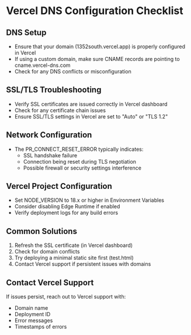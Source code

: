 # Vercel DNS Configuration Checklist

## DNS Setup
- Ensure that your domain (1352south.vercel.app) is properly configured in Vercel
- If using a custom domain, make sure CNAME records are pointing to cname.vercel-dns.com
- Check for any DNS conflicts or misconfiguration

## SSL/TLS Troubleshooting
- Verify SSL certificates are issued correctly in Vercel dashboard
- Check for any certificate chain issues
- Ensure SSL/TLS settings in Vercel are set to "Auto" or "TLS 1.2"

## Network Configuration
- The PR_CONNECT_RESET_ERROR typically indicates:
  - SSL handshake failure
  - Connection being reset during TLS negotiation
  - Possible firewall or security settings interference

## Vercel Project Configuration
- Set NODE_VERSION to 18.x or higher in Environment Variables
- Consider disabling Edge Runtime if enabled
- Verify deployment logs for any build errors

## Common Solutions
1. Refresh the SSL certificate (in Vercel dashboard)
2. Check for domain conflicts
3. Try deploying a minimal static site first (test.html)
4. Contact Vercel support if persistent issues with domains

## Contact Vercel Support
If issues persist, reach out to Vercel support with:
- Domain name
- Deployment ID
- Error messages
- Timestamps of errors

